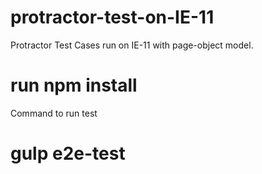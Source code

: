 # protractor-test-on-IE-11
Protractor Test Cases run on IE-11 with page-object model.
# run npm install 
Command to run test 
# gulp e2e-test

